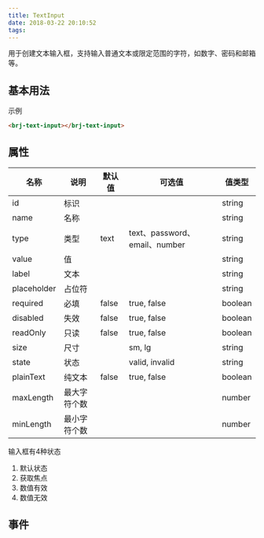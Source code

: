 ```yaml
---
title: TextInput
date: 2018-03-22 20:10:52
tags:
---
```


用于创建文本输入框，支持输入普通文本或限定范围的字符，如数字、密码和邮箱等。

## 基本用法

示例

<brj-text-input></brj-text-input>

```html
<brj-text-input></brj-text-input>
```


## 属性

| 名称  | 说明 | 默认值 | 可选值 |值类型 |
| ----- | ------ | ----- | ----- | --------- |
| id    | 标识   |       |       | string |
| name  | 名称   |       |       | string |
| type  | 类型   | text  | text、password、email、number         | string |
| value | 值     |       |          | string     |
| label | 文本     |       |          | string     |
| placeholder | 占位符   |       |          | string     |
| required | 必填   | false  | true, false    | boolean     |
| disabled | 失效   | false  | true, false    | boolean     |
| readOnly | 只读   | false  | true, false    | boolean     |
| size | 尺寸     |       |   sm, lg       | string     |
| state | 状态     |       |   valid, invalid       | string     |
| plainText | 纯文本   | false  | true, false    | boolean     |
| maxLength | 最大字符个数   |    |               | number     |
| minLength | 最小字符个数   |    |               | number     |



输入框有4种状态
1. 默认状态
2. 获取焦点
3. 数值有效
4. 数值无效

## 事件

